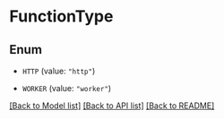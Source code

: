 # FunctionType

## Enum


* `HTTP` (value: `"http"`)

* `WORKER` (value: `"worker"`)


[[Back to Model list]](../README.md#documentation-for-models) [[Back to API list]](../README.md#documentation-for-api-endpoints) [[Back to README]](../README.md)


